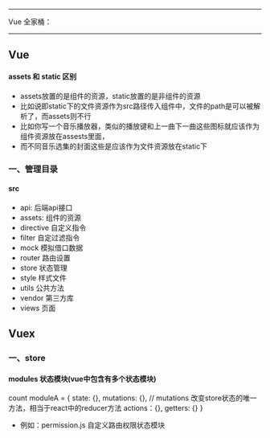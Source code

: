 **************************
Vue 全家桶：
**************************

## Vue

#### assets 和 static 区别
* assets放置的是组件的资源，static放置的是非组件的资源
* 比如说即static下的文件资源作为src路径传入组件中，文件的path是可以被解析了，而assets则不行
* 比如你写一个音乐播放器，类似的播放键和上一曲下一曲这些图标就应该作为组件资源放在assests里面，
* 而不同音乐选集的封面这些是应该作为文件资源放在static下

### 一、管理目录

#### src

* api: 后端api接口
* assets: 组件的资源
* directive 自定义指令
* filter 自定过滤指令
* mock 模拟借口数据
* router 路由设置
* store 状态管理
* style 样式文件
* utils 公共方法
* vendor 第三方库
* views 页面

## Vuex

### 一、store

#### modules 状态模块(vue中包含有多个状态模块)
count moduleA = {
    state: {},
    mutations: {}, // mutations 改变store状态的唯一方法，相当于react中的reducer方法
    actions：{},
    getters: {}
}

* 例如：permission.js 自定义路由权限状态模块





